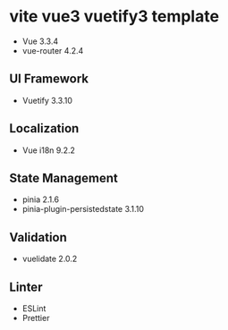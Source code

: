 # vite vue3 vuetify3 template

* Vue 3.3.4
* vue-router 4.2.4

## UI Framework
* Vuetify 3.3.10

## Localization
* Vue i18n 9.2.2

## State Management
* pinia 2.1.6
* pinia-plugin-persistedstate 3.1.10

## Validation
* vuelidate 2.0.2

## Linter
* ESLint
* Prettier
